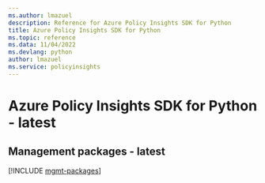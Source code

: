 ```yaml
---
ms.author: lmazuel
description: Reference for Azure Policy Insights SDK for Python
title: Azure Policy Insights SDK for Python
ms.topic: reference
ms.data: 11/04/2022
ms.devlang: python
author: lmazuel
ms.service: policyinsights
---
```

# Azure Policy Insights SDK for Python - latest

## Management packages - latest
[!INCLUDE [mgmt-packages](policy-insights-mgmt-index.md)]